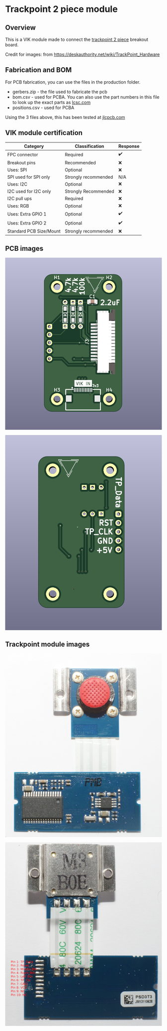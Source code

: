 # Trackpoint 2 piece module

## Overview

This is a VIK module made to connect the [trackpoint 2 piece](https://deskthority.net/wiki/TrackPoint_Hardware#2-piece_Trackpoint) breakout board.

Credit for images: from https://deskauthority.net/wiki/TrackPoint_Hardware

## Fabrication and BOM

For PCB fabrication, you can use the files in the production folder.

* gerbers.zip - the file used to fabricate the pcb
* bom.csv - used for PCBA. You can also use the part numbers in this file to look up the exact parts as [lcsc.com](https://lcsc.com)
* positions.csv - used for PCBA

Using the 3 files above, this has been tested at [jlcpcb.com](https://jlcpcb.com)


## VIK module certification

| Category                | Classification          | Response           |
| ----------------------- | ----------------------- | ------------------ |
| FPC connector           | Required                | :heavy_check_mark: |
| Breakout pins           | Recommended             | :x:                |
| Uses: SPI               | Optional                | :x:                |
| SPI used for SPI only   | Strongly recommended    | N/A                |
| Uses: I2C               | Optional                | :x:                |
| I2C used for I2C only   | Strongly Recommended    | :x:                |
| I2C pull ups            | Required                | :x:                |
| Uses: RGB               | Optional                | :x:                |
| Uses: Extra GPIO 1      | Optional                | :heavy_check_mark: |
| Uses: Extra GPIO 2      | Optional                | :heavy_check_mark: |
| Standard PCB Size/Mount | Strongly recommended    | :x:                |

## PCB images

![pcb front](images/trackpoint-module-front.png)

![pcb back](images/trackpoint-module-back.png)

## Trackpoint module images

![trackpoint module front](images/Trackpoint_2_piece_module_front.png)

![trackpoint module pinout](images/Trackpoint_2_piece_module_pinout.png)
